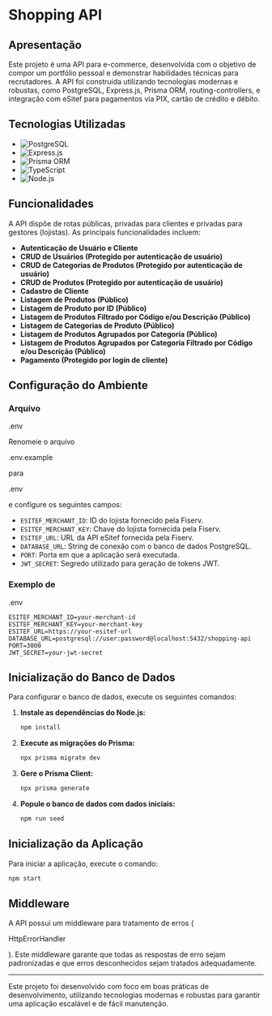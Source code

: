 # Shopping API

## Apresentação

Este projeto é uma API para e-commerce, desenvolvida com o objetivo de compor um portfólio pessoal e demonstrar habilidades técnicas para recrutadores. A API foi construída utilizando tecnologias modernas e robustas, como PostgreSQL, Express.js, Prisma ORM, routing-controllers, e integração com eSitef para pagamentos via PIX, cartão de crédito e débito.

## Tecnologias Utilizadas

- ![PostgreSQL](https://img.shields.io/badge/PostgreSQL-316192?style=for-the-badge&logo=postgresql&logoColor=white)
- ![Express.js](https://img.shields.io/badge/Express.js-404D59?style=for-the-badge)
- ![Prisma ORM](https://img.shields.io/badge/Prisma-2D3748?style=for-the-badge&logo=prisma&logoColor=white)
- ![TypeScript](https://img.shields.io/badge/TypeScript-007ACC?style=for-the-badge&logo=typescript&logoColor=white)
- ![Node.js](https://img.shields.io/badge/Node.js-339933?style=for-the-badge&logo=nodedotjs&logoColor=white)

## Funcionalidades

A API dispõe de rotas públicas, privadas para clientes e privadas para gestores (lojistas). As principais funcionalidades incluem:

- **Autenticação de Usuário e Cliente**
- **CRUD de Usuários (Protegido por autenticação de usuário)**
- **CRUD de Categorias de Produtos (Protegido por autenticação de usuário)**
- **CRUD de Produtos (Protegido por autenticação de usuário)**
- **Cadastro de Cliente**
- **Listagem de Produtos (Público)**
- **Listagem de Produto por ID (Público)**
- **Listagem de Produtos Filtrado por Código e/ou Descrição (Público)**
- **Listagem de Categorias de Produto (Público)**
- **Listagem de Produtos Agrupados por Categoria (Público)**
- **Listagem de Produtos Agrupados por Categoria Filtrado por Código e/ou Descrição (Público)**
- **Pagamento (Protegido por login de cliente)**

## Configuração do Ambiente

### Arquivo 

.env



Renomeie o arquivo 

.env.example

 para 

.env

 e configure os seguintes campos:

- `ESITEF_MERCHANT_ID`: ID do lojista fornecido pela Fiserv.
- `ESITEF_MERCHANT_KEY`: Chave do lojista fornecida pela Fiserv.
- `ESITEF_URL`: URL da API eSitef fornecida pela Fiserv.
- `DATABASE_URL`: String de conexão com o banco de dados PostgreSQL.
- `PORT`: Porta em que a aplicação será executada.
- `JWT_SECRET`: Segredo utilizado para geração de tokens JWT.

### Exemplo de 

.env



```env
ESITEF_MERCHANT_ID=your-merchant-id
ESITEF_MERCHANT_KEY=your-merchant-key
ESITEF_URL=https://your-esitef-url
DATABASE_URL=postgresql://user:password@localhost:5432/shopping-api
PORT=3000
JWT_SECRET=your-jwt-secret
```

## Inicialização do Banco de Dados

Para configurar o banco de dados, execute os seguintes comandos:

1. **Instale as dependências do Node.js:**
   ```bash
   npm install
   ```

2. **Execute as migrações do Prisma:**
   ```bash
   npx prisma migrate dev
   ```

3. **Gere o Prisma Client:**
   ```bash
   npx prisma generate
   ```

4. **Popule o banco de dados com dados iniciais:**
   ```bash
   npm run seed
   ```

## Inicialização da Aplicação

Para iniciar a aplicação, execute o comando:

```bash
npm start
```

## Middleware

A API possui um middleware para tratamento de erros (

HttpErrorHandler

). Este middleware garante que todas as respostas de erro sejam padronizadas e que erros desconhecidos sejam tratados adequadamente.

---

Este projeto foi desenvolvido com foco em boas práticas de desenvolvimento, utilizando tecnologias modernas e robustas para garantir uma aplicação escalável e de fácil manutenção.
